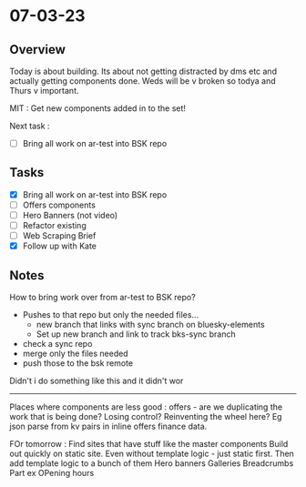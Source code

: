 # 07-03-23

## Overview

Today is about building. Its about not getting distracted by dms etc and actually getting components done. Weds will be v broken so todya and Thurs v important.

MIT :
Get new components added in to the set!

Next task :
- [ ] Bring all work on ar-test into BSK repo

## Tasks
- [x] Bring all work on ar-test into BSK repo
- [ ] Offers components
- [ ] Hero Banners (not video)
- [ ] Refactor existing
- [ ] Web Scraping Brief
- [x] Follow up with Kate

## Notes

How to bring work over from ar-test to BSK repo?
- Pushes to that repo but only the needed files...
    - new branch that links with sync branch on bluesky-elements
    - Set up new branch and link to track bks-sync branch
- check a sync repo
- merge only the files needed
- push those to the bsk remote

Didn't i do something like this and it didn't wor

<hr/>

Places where components are less good :
offers - are we duplicating the work that is being done? Losing control? Reinventing the wheel here? Eg json parse from kv pairs in inline offers finance data.


FOr tomorrow :
Find sites that have stuff like the master components
Build out quickly on static site. Even without template logic - just static first.
Then add template logic to a bunch of them
Hero banners
Galleries
Breadcrumbs
Part ex
OPening hours